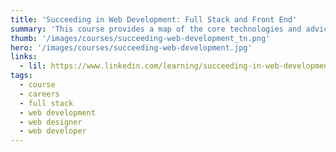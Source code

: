 ```yaml
---
title: 'Succeeding in Web Development: Full Stack and Front End'
summary: 'This course provides a map of the core technologies and advice about mastering them, complemented with the details you need to connect them to jobs. Senior Staff Author Ray Villalobos also provides tips on finding training, getting hired, and maximizing your earning potential in this lucrative and exciting field.'
thumb: '/images/courses/succeeding-web-development_tn.png'
hero: '/images/courses/succeeding-web-development.jpg'
links:
  - lil: https://www.linkedin.com/learning/succeeding-in-web-development-full-stack-and-front-end/becoming-a-web-developer?u=104
tags:
  - course
  - careers
  - full stack
  - web development
  - web designer
  - web developer
---
```

